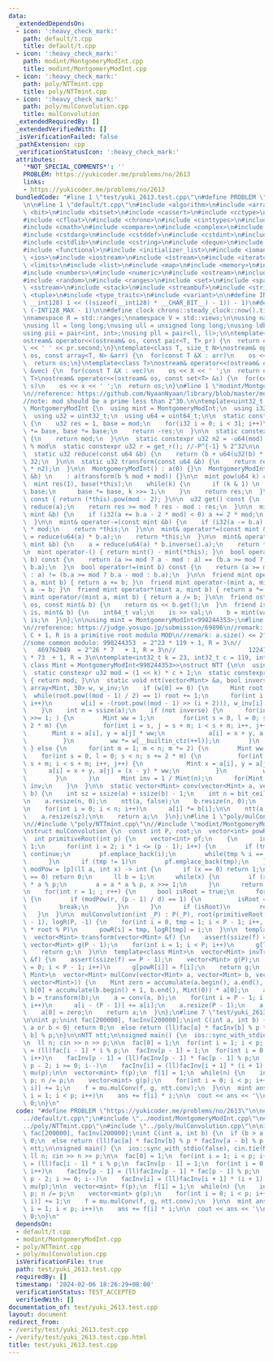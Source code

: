 ```yaml
---
data:
  _extendedDependsOn:
  - icon: ':heavy_check_mark:'
    path: default/t.cpp
    title: default/t.cpp
  - icon: ':heavy_check_mark:'
    path: modint/MontgomeryModInt.cpp
    title: modint/MontgomeryModInt.cpp
  - icon: ':heavy_check_mark:'
    path: poly/NTTmint.cpp
    title: poly/NTTmint.cpp
  - icon: ':heavy_check_mark:'
    path: poly/mulConvolution.cpp
    title: mulConvolution
  _extendedRequiredBy: []
  _extendedVerifiedWith: []
  _isVerificationFailed: false
  _pathExtension: cpp
  _verificationStatusIcon: ':heavy_check_mark:'
  attributes:
    '*NOT_SPECIAL_COMMENTS*': ''
    PROBLEM: https://yukicoder.me/problems/no/2613
    links:
    - https://yukicoder.me/problems/no/2613
  bundledCode: "#line 1 \"test/yuki_2613.test.cpp\"\n#define PROBLEM \"https://yukicoder.me/problems/no/2613\"\
    \n\n#line 1 \"default/t.cpp\"\n#include <algorithm>\n#include <array>\n#include\
    \ <bit>\n#include <bitset>\n#include <cassert>\n#include <cctype>\n#include <cfenv>\n\
    #include <cfloat>\n#include <chrono>\n#include <cinttypes>\n#include <climits>\n\
    #include <cmath>\n#include <compare>\n#include <complex>\n#include <concepts>\n\
    #include <cstdarg>\n#include <cstddef>\n#include <cstdint>\n#include <cstdio>\n\
    #include <cstdlib>\n#include <cstring>\n#include <deque>\n#include <fstream>\n\
    #include <functional>\n#include <initializer_list>\n#include <iomanip>\n#include\
    \ <ios>\n#include <iostream>\n#include <istream>\n#include <iterator>\n#include\
    \ <limits>\n#include <list>\n#include <map>\n#include <memory>\n#include <new>\n\
    #include <numbers>\n#include <numeric>\n#include <ostream>\n#include <queue>\n\
    #include <random>\n#include <ranges>\n#include <set>\n#include <span>\n#include\
    \ <sstream>\n#include <stack>\n#include <streambuf>\n#include <string>\n#include\
    \ <tuple>\n#include <type_traits>\n#include <variant>\n\n#define INT128_MAX (__int128)(((unsigned\
    \ __int128) 1 << ((sizeof(__int128) * __CHAR_BIT__) - 1)) - 1)\n#define INT128_MIN\
    \ (-INT128_MAX - 1)\n\n#define clock chrono::steady_clock::now().time_since_epoch().count()\n\
    \nnamespace R = std::ranges;\nnamespace V = std::views;\n\nusing namespace std;\n\
    \nusing ll = long long;\nusing ull = unsigned long long;\nusing ldb = long double;\n\
    using pii = pair<int, int>;\nusing pll = pair<ll, ll>;\n\ntemplate<class T>\n\
    ostream& operator<<(ostream& os, const pair<T, T> pr) {\n  return os << pr.first\
    \ << ' ' << pr.second;\n}\ntemplate<class T, size_t N>\nostream& operator<<(ostream&\
    \ os, const array<T, N> &arr) {\n  for(const T &X : arr)\n    os << X << ' ';\n\
    \  return os;\n}\ntemplate<class T>\nostream& operator<<(ostream& os, const vector<T>\
    \ &vec) {\n  for(const T &X : vec)\n    os << X << ' ';\n  return os;\n}\ntemplate<class\
    \ T>\nostream& operator<<(ostream& os, const set<T> &s) {\n  for(const T &x :\
    \ s)\n    os << x << ' ';\n  return os;\n}\n#line 1 \"modint/MontgomeryModInt.cpp\"\
    \n//reference: https://github.com/NyaanNyaan/library/blob/master/modint/montgomery-modint.hpp#L10\n\
    //note: mod should be a prime less than 2^30.\n\ntemplate<uint32_t mod>\nstruct\
    \ MontgomeryModInt {\n  using mint = MontgomeryModInt;\n  using i32 = int32_t;\n\
    \  using u32 = uint32_t;\n  using u64 = uint64_t;\n\n  static constexpr u32 get_r()\
    \ {\n    u32 res = 1, base = mod;\n    for(i32 i = 0; i < 31; i++)\n      res\
    \ *= base, base *= base;\n    return -res;\n  }\n\n  static constexpr u32 get_mod()\
    \ {\n    return mod;\n  }\n\n  static constexpr u32 n2 = -u64(mod) % mod; //2^64\
    \ % mod\n  static constexpr u32 r = get_r(); //-P^{-1} % 2^32\n\n  u32 a;\n\n\
    \  static u32 reduce(const u64 &b) {\n    return (b + u64(u32(b) * r) * mod) >>\
    \ 32;\n  }\n\n  static u32 transform(const u64 &b) {\n    return reduce(u64(b)\
    \ * n2);\n  }\n\n  MontgomeryModInt() : a(0) {}\n  MontgomeryModInt(const int64_t\
    \ &b) \n    : a(transform(b % mod + mod)) {}\n\n  mint pow(u64 k) const {\n  \
    \  mint res(1), base(*this);\n    while(k) {\n      if (k & 1) \n        res *=\
    \ base;\n      base *= base, k >>= 1;\n    }\n    return res;\n  }\n\n  mint inverse()\
    \ const { return (*this).pow(mod - 2); }\n\n  u32 get() const {\n    u32 res =\
    \ reduce(a);\n    return res >= mod ? res - mod : res;\n  }\n\n  mint& operator+=(const\
    \ mint &b) {\n    if (i32(a += b.a - 2 * mod) < 0) a += 2 * mod;\n    return *this;\n\
    \  }\n\n  mint& operator-=(const mint &b) {\n    if (i32(a -= b.a) < 0) a += 2\
    \ * mod;\n    return *this;\n  }\n\n  mint& operator*=(const mint &b) {\n    a\
    \ = reduce(u64(a) * b.a);\n    return *this;\n  }\n\n  mint& operator/=(const\
    \ mint &b) {\n    a = reduce(u64(a) * b.inverse().a);\n    return *this;\n  }\n\
    \n  mint operator-() { return mint() - mint(*this); }\n  bool operator==(mint\
    \ b) const {\n    return (a >= mod ? a - mod : a) == (b.a >= mod ? b.a - mod :\
    \ b.a);\n  }\n  bool operator!=(mint b) const {\n    return (a >= mod ? a - mod\
    \ : a) != (b.a >= mod ? b.a - mod : b.a);\n  }\n\n  friend mint operator+(mint\
    \ a, mint b) { return a += b; }\n  friend mint operator-(mint a, mint b) { return\
    \ a -= b; }\n  friend mint operator*(mint a, mint b) { return a *= b; }\n  friend\
    \ mint operator/(mint a, mint b) { return a /= b; }\n\n  friend ostream& operator<<(ostream&\
    \ os, const mint& b) {\n    return os << b.get();\n  }\n  friend istream& operator>>(istream&\
    \ is, mint& b) {\n    int64_t val;\n    is >> val;\n    b = mint(val);\n    return\
    \ is;\n  }\n};\n\nusing mint = MontgomeryModInt<998244353>;\n#line 1 \"poly/NTTmint.cpp\"\
    \n//reference: https://judge.yosupo.jp/submission/69896\n//remark: MOD = 2^K *\
    \ C + 1, R is a primitive root modulo MOD\n//remark: a.size() <= 2^K must be satisfied\n\
    //some common modulo: 998244353  = 2^23 * 119 + 1, R = 3\n//                 \
    \   469762049  = 2^26 * 7   + 1, R = 3\n//                    1224736769 = 2^24\
    \ * 73  + 1, R = 3\n\ntemplate<int32_t k = 23, int32_t c = 119, int32_t r = 3,\
    \ class Mint = MontgomeryModInt<998244353>>\nstruct NTT {\n\n  using u32 = uint32_t;\n\
    \  static constexpr u32 mod = (1 << k) * c + 1;\n  static constexpr u32 get_mod()\
    \ { return mod; }\n\n  static void ntt(vector<Mint> &a, bool inverse) {\n    static\
    \ array<Mint, 30> w, w_inv;\n    if (w[0] == 0) {\n      Mint root = 2;\n    \
    \  while(root.pow((mod - 1) / 2) == 1) root += 1;\n      for(int i = 0; i < 30;\
    \ i++)\n        w[i] = -(root.pow((mod - 1) >> (i + 2))), w_inv[i] = 1 / w[i];\n\
    \    }\n    int n = ssize(a);\n    if (not inverse) {\n      for(int m = n; m\
    \ >>= 1; ) {\n        Mint ww = 1;\n        for(int s = 0, l = 0; s < n; s +=\
    \ 2 * m) {\n          for(int i = s, j = s + m; i < s + m; i++, j++) {\n     \
    \       Mint x = a[i], y = a[j] * ww;\n            a[i] = x + y, a[j] = x - y;\n\
    \          }\n          ww *= w[__builtin_ctz(++l)];\n        }\n      }\n   \
    \ } else {\n      for(int m = 1; m < n; m *= 2) {\n        Mint ww = 1;\n    \
    \    for(int s = 0, l = 0; s < n; s += 2 * m) {\n          for(int i = s, j =\
    \ s + m; i < s + m; i++, j++) {\n            Mint x = a[i], y = a[j];\n      \
    \      a[i] = x + y, a[j] = (x - y) * ww;\n          }\n          ww *= w_inv[__builtin_ctz(++l)];\n\
    \        }\n      }\n      Mint inv = 1 / Mint(n);\n      for(Mint &x : a) x *=\
    \ inv;\n    }\n  }\n\n  static vector<Mint> conv(vector<Mint> a, vector<Mint>\
    \ b) {\n    int sz = ssize(a) + ssize(b) - 1;\n    int n = bit_ceil((u32)sz);\n\
    \n    a.resize(n, 0);\n    ntt(a, false);\n    b.resize(n, 0);\n    ntt(b, false);\n\
    \n    for(int i = 0; i < n; i++)\n      a[i] *= b[i];\n\n    ntt(a, true);\n\n\
    \    a.resize(sz);\n\n    return a;\n  }\n};\n#line 1 \"poly/mulConvolution.cpp\"\
    \n//#include \"poly/NTTmint.cpp\"\n//#include \"modint/MontgomeryModInt.cpp\"\n\
    \nstruct mulConvolution {\n  const int P, root;\n  vector<int> powR, logR;\n\n\
    \  int primitiveRoot(int p) {\n    vector<int> pf;\n    {\n      int tmp = p -\
    \ 1;\n      for(int i = 2; i * i <= (p - 1); i++) {\n        if (tmp % i != 0)\
    \ continue;\n        pf.emplace_back(i);\n        while(tmp % i == 0) tmp /= i;\n\
    \      }\n      if (tmp != 1)\n        pf.emplace_back(tmp);\n    }\n\n    auto\
    \ modPow = [p](ll a, int x) -> int {\n      if (x == 0) return 1;\n      if (a\
    \ == 0) return 0;\n      ll b = 1;\n      while(x) {\n        if (x & 1) b = b\
    \ * a % p;\n        a = a * a % p, x >>= 1;\n      }\n      return b;\n    };\n\
    \n    for(int r = 1; ; r++) {\n      bool isRoot = true;\n      for(int d : pf)\
    \ {\n        if (modPow(r, (p - 1) / d) == 1) {\n          isRoot = false;\n \
    \         break;\n        }\n      }\n      if (isRoot)\n        return r;\n \
    \   }\n  }\n\n  mulConvolution(int _P) : P(_P), root(primitiveRoot(_P)), powR(P\
    \ - 1), logR(P, -1) {\n    for(int i = 0, tmp = 1; i < P - 1; i++, tmp = (ll)tmp\
    \ * root % P)\n      powR[i] = tmp, logR[tmp] = i;\n  }\n\n  template<class Mint>\n\
    \  vector<Mint> transform(vector<Mint> &f) {\n    assert(ssize(f) == P);\n   \
    \ vector<Mint> g(P - 1);\n    for(int i = 1; i < P; i++)\n      g[logR[i]] = f[i];\n\
    \    return g;\n  }\n\n  template<class Mint>\n  vector<Mint> invTransform(vector<Mint>\
    \ &f) {\n    assert(ssize(f) == P - 1);\n    vector<Mint> g(P);\n    for(int i\
    \ = 0; i < P - 1; i++)\n      g[powR[i]] = f[i];\n    return g;\n  }\n\n  template<class\
    \ Mint>\n  vector<Mint> mulConv(vector<Mint> a, vector<Mint> b, vector<Mint>(*conv)(vector<Mint>,\
    \ vector<Mint>)) {\n    Mint zero = accumulate(a.begin(), a.end(), Mint(0)) *\
    \ b[0] + accumulate(b.begin() + 1, b.end(), Mint(0)) * a[0];\n    a = transform(a),\
    \ b = transform(b);\n    a = conv(a, b);\n    for(int i = P - 1; i < 2 * P - 3;\
    \ i++)\n      a[i - (P - 1)] += a[i];\n    a.resize(P - 1);\n    a = invTransform(a);\n\
    \    a[0] = zero;\n    return a;\n  }\n};\n#line 7 \"test/yuki_2613.test.cpp\"\
    \n\nint p;\nint fac[200000], facInv[200000];\nint C(int a, int b) {\n  if (b >\
    \ a or b < 0) return 0;\n  else return (ll)fac[a] * facInv[b] % p * facInv[a -\
    \ b] % p;\n}\n\nNTT ntt;\n\nsigned main() {\n  ios::sync_with_stdio(false), cin.tie(NULL);\n\
    \n  ll n; cin >> n >> p;\n\n  fac[0] = 1;\n  for(int i = 1; i < p; i++)\n    fac[i]\
    \ = (ll)fac[i - 1] * i % p;\n  facInv[p - 1] = 1;\n  for(int i = 0; i < p - 2;\
    \ i++)\n    facInv[p - 1] = (ll)facInv[p - 1] * fac[p - 1] % p;\n  for(int i =\
    \ p - 2; i >= 0; i--)\n    facInv[i] = (ll)facInv[i + 1] * (i + 1) % p;\n\n  mulConvolution\
    \ mu(p);\n\n  vector<mint> f(p);\n  f[1] = 1;\n  while(n) {\n    int nd = n %\
    \ p; n /= p;\n    vector<mint> g(p);\n    for(int i = 0; i < p; i++)\n      g[C(nd,\
    \ i)] += 1;\n    f = mu.mulConv(f, g, ntt.conv);\n  }\n\n  mint ans = 0;\n  for(int\
    \ i = 1; i < p; i++)\n    ans += f[i] * i;\n\n  cout << ans << '\\n';\n\n  return\
    \ 0;\n}\n"
  code: "#define PROBLEM \"https://yukicoder.me/problems/no/2613\"\n\n#include \"\
    ../default/t.cpp\";\n#include \"../modint/MontgomeryModInt.cpp\"\n#include \"\
    ../poly/NTTmint.cpp\"\n#include \"../poly/mulConvolution.cpp\"\n\nint p;\nint\
    \ fac[200000], facInv[200000];\nint C(int a, int b) {\n  if (b > a or b < 0) return\
    \ 0;\n  else return (ll)fac[a] * facInv[b] % p * facInv[a - b] % p;\n}\n\nNTT\
    \ ntt;\n\nsigned main() {\n  ios::sync_with_stdio(false), cin.tie(NULL);\n\n \
    \ ll n; cin >> n >> p;\n\n  fac[0] = 1;\n  for(int i = 1; i < p; i++)\n    fac[i]\
    \ = (ll)fac[i - 1] * i % p;\n  facInv[p - 1] = 1;\n  for(int i = 0; i < p - 2;\
    \ i++)\n    facInv[p - 1] = (ll)facInv[p - 1] * fac[p - 1] % p;\n  for(int i =\
    \ p - 2; i >= 0; i--)\n    facInv[i] = (ll)facInv[i + 1] * (i + 1) % p;\n\n  mulConvolution\
    \ mu(p);\n\n  vector<mint> f(p);\n  f[1] = 1;\n  while(n) {\n    int nd = n %\
    \ p; n /= p;\n    vector<mint> g(p);\n    for(int i = 0; i < p; i++)\n      g[C(nd,\
    \ i)] += 1;\n    f = mu.mulConv(f, g, ntt.conv);\n  }\n\n  mint ans = 0;\n  for(int\
    \ i = 1; i < p; i++)\n    ans += f[i] * i;\n\n  cout << ans << '\\n';\n\n  return\
    \ 0;\n}\n"
  dependsOn:
  - default/t.cpp
  - modint/MontgomeryModInt.cpp
  - poly/NTTmint.cpp
  - poly/mulConvolution.cpp
  isVerificationFile: true
  path: test/yuki_2613.test.cpp
  requiredBy: []
  timestamp: '2024-02-06 18:26:29+08:00'
  verificationStatus: TEST_ACCEPTED
  verifiedWith: []
documentation_of: test/yuki_2613.test.cpp
layout: document
redirect_from:
- /verify/test/yuki_2613.test.cpp
- /verify/test/yuki_2613.test.cpp.html
title: test/yuki_2613.test.cpp
---
```

